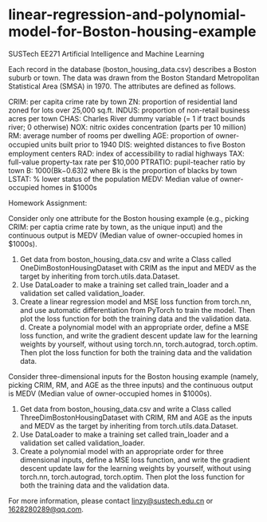 # linear-regression-and-polynomial-model-for-Boston-housing-example
SUSTech EE271 Artificial Intelligence and Machine Learning

Each record in the database (boston_housing_data.csv) describes a Boston suburb or town. The data was drawn from the Boston Standard Metropolitan Statistical Area (SMSA) in 1970. The attributes are defined as follows. 

CRIM: per capita crime rate by town
ZN: proportion of residential land zoned for lots over 25,000 sq.ft.
INDUS: proportion of non-retail business acres per town
CHAS: Charles River dummy variable (= 1 if tract bounds river; 0 otherwise)
NOX: nitric oxides concentration (parts per 10 million)
RM: average number of rooms per dwelling
AGE: proportion of owner-occupied units built prior to 1940
DIS: weighted distances to ﬁve Boston employment centers
RAD: index of accessibility to radial highways
TAX: full-value property-tax rate per $10,000
PTRATIO: pupil-teacher ratio by town 
B: 1000(Bk−0.63)2 where Bk is the proportion of blacks by town 
LSTAT: % lower status of the population
MEDV: Median value of owner-occupied homes in $1000s

Homework Assignment:

Consider only one attribute for the Boston housing example (e.g., picking CRIM: per captia crime rate by town, as the unique input) and the continuous output is MEDV (Median value of owner-occupied homes in $1000s). 

1. Get data from boston_housing_data.csv and write a Class called OneDimBostonHousingDataset with CRIM as the input and MEDV as the target by inheriting from torch.utils.data.Dataset.
2. Use DataLoader to make a training set called train_loader and a validation set called validation_loader.
3. Create a linear regression model and MSE loss function from torch.nn, and use automatic differentiation from PyTorch to train the model. Then plot the loss function for both the training data and the validation data.
d.	Create a polynomial model with an appropriate order, define a MSE loss function, and write the gradient descent update law for the learning weights by yourself, without using torch.nn, torch.autograd, torch.optim. Then plot the loss function for both the training data and the validation data.

Consider three-dimensional inputs for the Boston housing example (namely, picking CRIM, RM, and AGE as the three inputs) and the continuous output is MEDV (Median value of owner-occupied homes in $1000s). 

1. Get data from boston_housing_data.csv and write a Class called ThreeDimBostonHousingDataset with CRIM, RM and AGE as the inputs and MEDV as the target by inheriting from torch.utils.data.Dataset.
2. Use DataLoader to make a training set called train_loader and a validation set called validation_loader.
3. Create a polynomial model with an appropriate order for three dimensional inputs, define a MSE loss function, and write the gradient descent update law for the learning weights by yourself, without using torch.nn, torch.autograd, torch.optim. Then plot the loss function for both the training data and the validation data.

For more information, please contact linzy@sustech.edu.cn or 1628280289@qq.com.
